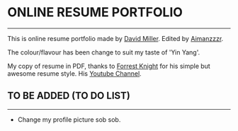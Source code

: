 #   ONLINE RESUME PORTFOLIO
---
This is online resume portfolio made by [David Miller](https://github.com/davidtmiller).
Edited by [Aimanzzzr](https://github.com/Aimanzzzr).

The colour/flavour has been change to suit my taste of 'Yin Yang'.

My copy of resume in PDF, thanks to [Forrest Knight](https://github.com/ForrestKnight) 
for his simple but awesome resume style. His [Youtube Channel](https://www.youtube.com/fknight).

##  TO BE ADDED (TO DO LIST)
---
-   Change my profile picture sob sob.